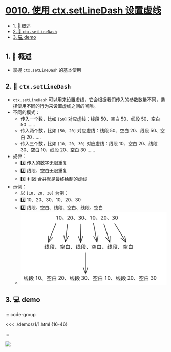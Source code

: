 # [0010. 使用 ctx.setLineDash 设置虚线](https://github.com/Tdahuyou/TNotes.canvas/tree/main/notes/0010.%20%E4%BD%BF%E7%94%A8%20ctx.setLineDash%20%E8%AE%BE%E7%BD%AE%E8%99%9A%E7%BA%BF)

<!-- region:toc -->

- [1. 📝 概述](#1--概述)
- [2. 📒 `ctx.setLineDash`](#2--ctxsetlinedash)
- [3. 💻 demo](#3--demo)

<!-- endregion:toc -->

## 1. 📝 概述

- 掌握 `ctx.setLineDash` 的基本使用

## 2. 📒 `ctx.setLineDash`

- `ctx.setLineDash` 可以用来设置虚线，它会根据我们传入的参数数量不同，选择使用不同的行为来设置虚线之间的间隙。
- 不同的模式：
  - 传入一个数，比如 `[50]` 对应虚线：线段 50、空白 50、线段 50、空白 50 ……
  - 传入两个数，比如 `[50, 20]` 对应虚线：线段 50、空白 20、线段 50、空白 20 ……
  - 传入三个数，比如 `[10, 20, 30]` 对应虚线：线段 10、空白 20、线段 30、空白 10、线段 20、空白 30 ……
- 规律：
  - 1️⃣ 传入的数字无限重复
  - 2️⃣ 线段、空白无限重复
  - 1️⃣ ➕ 2️⃣ 合并就是最终绘制的虚线
- 示例：
  - 以 `[10, 20, 30]` 为例：
  - 1️⃣ 10、20、30、10、20、30
  - 2️⃣ 线段、空白、线段、空白、线段、空白
  - ![svg](./assets/1.svg)

## 3. 💻 demo

::: code-group

<<< ./demos/1/1.html {16-46}

:::

![](https://cdn.jsdelivr.net/gh/Tdahuyou/imgs@main/2024-10-03-23-08-48.png)
